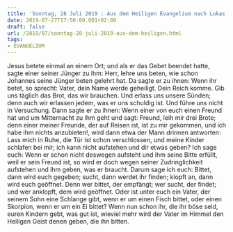```yaml
---
title: 'Sonntag, 28 Juli 2019 : Aus dem Heiligen Evangelium nach Lukas - Lk 11,1-13.'
date: 2019-07-27T17:50:00.001+02:00
draft: false
url: /2019/07/sonntag-28-juli-2019-aus-dem-heiligen.html
tags: 
- EVANGELIUM
---
```


Jesus betete einmal an einem Ort; und als er das Gebet beendet hatte, sagte einer seiner Jünger zu ihm: Herr, lehre uns beten, wie schon Johannes seine Jünger beten gelehrt hat. Da sagte er zu ihnen: Wenn ihr betet, so sprecht: Vater, dein Name werde geheiligt. Dein Reich komme. Gib uns täglich das Brot, das wir brauchen. Und erlass uns unsere Sünden; denn auch wir erlassen jedem, was er uns schuldig ist. Und führe uns nicht in Versuchung. Dann sagte er zu ihnen: Wenn einer von euch einen Freund hat und um Mitternacht zu ihm geht und sagt: Freund, leih mir drei Brote; denn einer meiner Freunde, der auf Reisen ist, ist zu mir gekommen, und ich habe ihm nichts anzubieten!, wird dann etwa der Mann drinnen antworten: Lass mich in Ruhe, die Tür ist schon verschlossen, und meine Kinder schlafen bei mir; ich kann nicht aufstehen und dir etwas geben? Ich sage euch: Wenn er schon nicht deswegen aufsteht und ihm seine Bitte erfüllt, weil er sein Freund ist, so wird er doch wegen seiner Zudringlichkeit aufstehen und ihm geben, was er braucht. Darum sage ich euch: Bittet, dann wird euch gegeben; sucht, dann werdet ihr finden; klopft an, dann wird euch geöffnet. Denn wer bittet, der empfängt; wer sucht, der findet; und wer anklopft, dem wird geöffnet. Oder ist unter euch ein Vater, der seinem Sohn eine Schlange gibt, wenn er um einen Fisch bittet, oder einen Skorpion, wenn er um ein Ei bittet? Wenn nun schon ihr, die ihr böse seid, euren Kindern gebt, was gut ist, wieviel mehr wird der Vater im Himmel den Heiligen Geist denen geben, die ihn bitten.